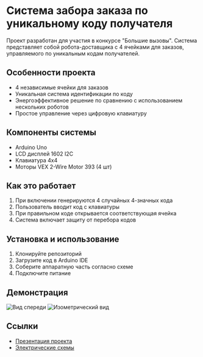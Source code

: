 # Система забора заказа по уникальному коду получателя

Проект разработан для участия в конкурсе "Большие вызовы". Система представляет собой робота-доставщика с 4 ячейками для заказов, управляемого по уникальным кодам получателей.

## Особенности проекта
- 4 независимые ячейки для заказов
- Уникальная система идентификации по коду
- Энергоэффективное решение по сравнению с использованием нескольких роботов
- Простое управление через цифровую клавиатуру

## Компоненты системы
- Arduino Uno
- LCD дисплей 1602 I2C
- Клавиатура 4x4
- Моторы VEX 2-Wire Motor 393 (4 шт)

## Как это работает
1. При включении генерируются 4 случайных 4-значных кода
2. Пользователь вводит код с клавиатуры
3. При правильном коде открывается соответствующая ячейка
4. Система включает защиту от перебора кодов

## Установка и использование
1. Клонируйте репозиторий
2. Загрузите код в Arduino IDE
3. Соберите аппаратную часть согласно схеме
4. Подключите питание

## Демонстрация
![Вид спереди](/images/Robot_Front.jpg)
![Изометрический вид](/images/Robot_Isometric.jpg)

## Ссылки
- [Презентация проекта](/docs/Presentation.pdf)
- [Электрические схемы](/docs/Schematics.pdf)
